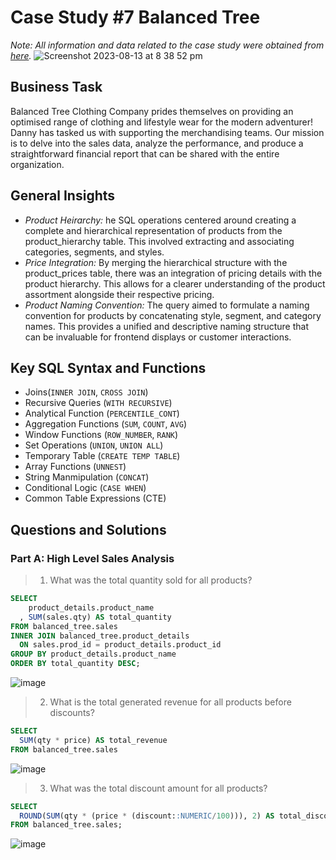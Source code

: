 # Case Study #7 Balanced Tree

*Note: All information and data related to the case study were obtained from [here](https://8weeksqlchallenge.com/case-study-7/).*
![Screenshot 2023-08-13 at 8 38 52 pm](https://github.com/jef-fortunahamid/CaseStudy7_BalancedTree/assets/125134025/99962f3b-57c9-45ea-b568-2e4fc4fd8c57)

## Business Task
Balanced Tree Clothing Company prides themselves on providing an optimised range of clothing and lifestyle wear for the modern adventurer!
Danny has tasked us with supporting the merchandising teams. Our mission is to delve into the sales data, analyze the performance, and produce a straightforward financial report that can be shared with the entire organization.

## General Insights
- *Product Heirarchy:* he SQL operations centered around creating a complete and hierarchical representation of products from the product_hierarchy table. This involved extracting and associating categories, segments, and styles.
- *Price Integration:* By merging the hierarchical structure with the product_prices table, there was an integration of pricing details with the product hierarchy. This allows for a clearer understanding of the product assortment alongside their respective pricing.
- *Product Naming Convention:* The query aimed to formulate a naming convention for products by concatenating style, segment, and category names. This provides a unified and descriptive naming structure that can be invaluable for frontend displays or customer interactions.

## Key SQL Syntax and Functions
- Joins(`INNER JOIN`, `CROSS JOIN`)
- Recursive Queries (`WITH RECURSIVE`)
- Analytical Function (`PERCENTILE_CONT`)
- Aggregation Functions (`SUM`, `COUNT`, `AVG`)
- Window Functions (`ROW_NUMBER`, `RANK`)
- Set Operations (`UNION`, `UNION ALL`)
- Temporary Table (`CREATE TEMP TABLE`)
- Array Functions (`UNNEST`)
- String Manmipulation (`CONCAT`)
- Conditional Logic (`CASE WHEN`)
- Common Table Expressions (CTE)

## Questions and Solutions
### Part A: High Level Sales Analysis
> 1. What was the total quantity sold for all products?
```sql
SELECT
    product_details.product_name
  , SUM(sales.qty) AS total_quantity
FROM balanced_tree.sales
INNER JOIN balanced_tree.product_details
  ON sales.prod_id = product_details.product_id
GROUP BY product_details.product_name
ORDER BY total_quantity DESC;
```
![image](https://github.com/jef-fortunahamid/CaseStudy7_BalancedTree/assets/125134025/a272d6f1-8ba6-4cdd-a5c0-6b97821bb3ad)

> 2. What is the total generated revenue for all products before discounts?
```sql
SELECT
  SUM(qty * price) AS total_revenue
FROM balanced_tree.sales
```
![image](https://github.com/jef-fortunahamid/CaseStudy7_BalancedTree/assets/125134025/17058b5e-00ae-4c64-9732-c65bb549ee65)

> 3. What was the total discount amount for all products?
```sql
SELECT
  ROUND(SUM(qty * (price * (discount::NUMERIC/100))), 2) AS total_discount_amount
FROM balanced_tree.sales;
```
![image](https://github.com/jef-fortunahamid/CaseStudy7_BalancedTree/assets/125134025/0df365bb-40bf-4359-a754-1d520d09b3c8)







